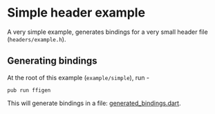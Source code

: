 # Simple header example

A very simple example, generates bindings for a very small header file (`headers/example.h`).

## Generating bindings
At the root of this example (`example/simple`), run -
```
pub run ffigen
```
This will generate bindings in a file: [generated_bindings.dart](./generated_bindings.dart).
